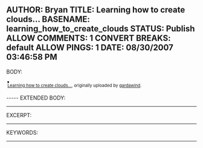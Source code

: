 AUTHOR: Bryan
TITLE: Learning how to create clouds...
BASENAME: learning_how_to_create_clouds
STATUS: Publish
ALLOW COMMENTS: 1
CONVERT BREAKS: __default__
ALLOW PINGS: 1
DATE: 08/30/2007 03:46:58 PM
-----
BODY:
<style type="text/css">
.flickr-photo { border: solid 2px #000000; }
.flickr-yourcomment { }
.flickr-frame { text-align: left; padding: 3px; }
.flickr-caption { font-size: 0.8em; margin-top: 0px; }
</style>

<div class="flickr-frame">
	<a href="http://www.flickr.com/photos/lagodigarda/540631041/" title="photo sharing"><img src="http://farm2.static.flickr.com/1427/540631041_b8a1035684.jpg" class="flickr-photo" alt="" /></a>
<br />
	<span class="flickr-caption"><a href="http://www.flickr.com/photos/lagodigarda/540631041/">Learning how to create clouds...</a>, originally uploaded by <a href="http://www.flickr.com/people/lagodigarda/">gardawind</a>.</span>
</div>
				
<p class="flickr-yourcomment">
	
</p>
-----
EXTENDED BODY:

-----
EXCERPT:

-----
KEYWORDS:

-----


